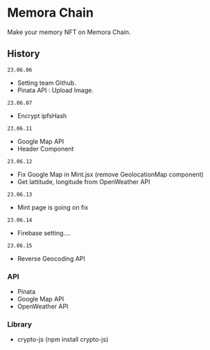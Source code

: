# Memora Chain

Make your memory NFT on Memora Chain.

## History

`23.06.06`

- Setting team Github.
- Pinata API : Upload Image.

`23.06.07`

- Encrypt ipfsHash

`23.06.11`

- Google Map API
- Header Component

`23.06.12`

- Fix Google Map in Mint.jsx (remove GeolocationMap component)
- Get lattitude, longitude from OpenWeather API

`23.06.13`

- Mint page is going on fix

`23.06.14`

- Firebase setting....

`23.06.15`

- Reverse Geocoding API

### API

- Pinata
- Google Map API
- OpenWeather API

### Library

- crypto-js (npm install crypto-js)
